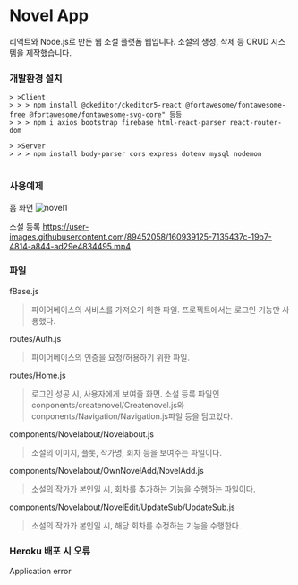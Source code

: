 # Novel App

리액트와 Node.js로 만든 웹 소설 플랫폼 웹입니다. 소설의 생성, 삭제 등 CRUD 시스템을 제작했습니다.

### 개발환경 설치

```
> >Client
> > > npm install @ckeditor/ckeditor5-react @fortawesome/fontawesome-free @fortawesome/fontawesome-svg-core" 등등
> > > npm i axios bootstrap firebase html-react-parser react-router-dom

> >Server
> > > npm install body-parser cors express dotenv mysql nodemon
  
```

### 사용예제

홈 화면
![novel1](https://user-images.githubusercontent.com/89452058/160937009-1f00bee6-4566-4d8d-9b7c-bf1b7dcf88f5.png)


소설 등록
https://user-images.githubusercontent.com/89452058/160939125-7135437c-19b7-4814-a844-ad29e4834495.mp4

### 파일
fBase.js
> 파이어베이스의 서비스를 가져오기 위한 파일. 프로젝트에서는 로그인 기능만 사용했다.

routes/Auth.js
> 파이어베이스의 인증을 요청/허용하기 위한 파일.

routes/Home.js
> 로그인 성공 시, 사용자에게 보여줄 화면. 소설 등록 파일인 conponents/createnovel/Createnovel.js와 conponents/Navigation/Navigation.js파일 등을 담고있다.

components/Novelabout/Novelabout.js
> 소설의 이미지, 플롯, 작가명, 회차 등을 보여주는 파일이다.

components/Novelabout/OwnNovelAdd/NovelAdd.js
> 소설의 작가가 본인일 시, 회차를 추가하는 기능을 수행하는 파일이다.

components/Novelabout/NovelEdit/UpdateSub/UpdateSub.js
> 소설의 작가가 본인일 시, 해당 회차를 수정하는 기능을 수행한다.


### Heroku 배포 시 오류

Application error
> 
